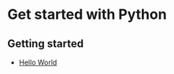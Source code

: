 Get started with Python
=======


## Getting started 

- [Hello World](https://github.com/Japhilko/DataAnalysis/blob/master/portfolio/python/PythonFiles/HalloWelt.py)